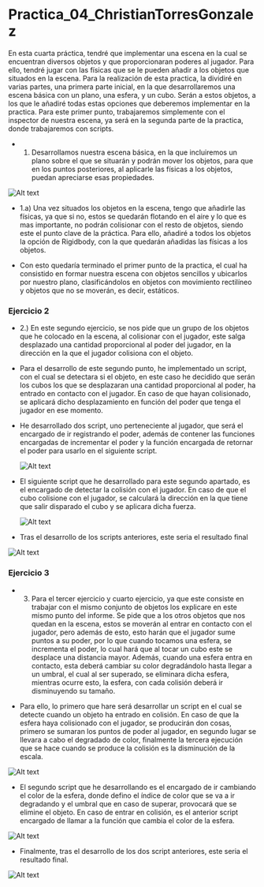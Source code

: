 # Practica_04_ChristianTorresGonzalez

  En esta cuarta práctica, tendré que implementar una escena en la cual se encuentran diversos objetos y que proporcionaran poderes al jugador. Para ello, tendré jugar con las físicas que se le pueden añadir a los objetos que situados en la escena. Para la realización de esta practica, la dividiré en varias partes, una primera parte inicial, en la que desarrollaremos una escena básica con un plano, una esfera, y un cubo. Serán a estos objetos, a los que le añadiré todas estas opciones que deberemos implementar en la practica. Para este primer punto, trabajaremos simplemente con el inspector de nuestra escena, ya será en la segunda parte de la practica, donde trabajaremos con scripts.
  - 1. Desarrollamos nuestra escena básica, en la que incluiremos un plano sobre el que se situarán y podrán mover los objetos, para que en los puntos posteriores, al aplicarle las físicas a los objetos, puedan apreciarse esas propiedades.
  
  ![Alt text](/img/escena.png)
  
  - 1.a) Una vez situados los objetos en la escena, tengo que añadirle las físicas, ya que si no, estos se quedarán flotando en el aire y lo que es mas importante, no podrán colisionar con el resto de objetos, siendo este el punto clave de la práctica. Para ello, añadiré a todos los objetos la opción de Rigidbody, con la que quedarán añadidas las físicas a los objetos.

- Con esto quedaría terminado el primer punto de la practica, el cual ha consistido en formar nuestra escena con objetos sencillos y ubicarlos por nuestro plano, clasificándolos en objetos con movimiento rectilíneo y objetos que no se moverán, es decir, estáticos.


### Ejercicio 2
- 2.) En este segundo ejercicio, se nos pide que un grupo de los objetos que he colocado en la escena, al colisionar con el jugador, este salga desplazado una cantidad proporcional al poder del jugador, en la dirección en la que el jugador colisiona con el objeto.
- Para el desarrollo de este segundo punto, he implementado un script, con el cual se detectara si el objeto, en este caso he decidido que serán los cubos los que se desplazaran una cantidad proporcional al poder, ha entrado en contacto con el jugador. En caso de que hayan colisionado, se aplicará dicho desplazamiento en función del poder que tenga el jugador en ese momento. 
- He desarrollado dos script, uno perteneciente al jugador, que será el encargado de ir registrando el poder, además de contener las funciones encargadas de incrementar el poder y la función encargada de retornar el poder para usarlo en el siguiente script.
  
  ![Alt text](/img/poder.png)
  
- El siguiente script que he desarrollado para este segundo apartado, es el encargado de detectar la colisión con el jugador. En caso de que el cubo colisione con el jugador, se calculará la dirección en la que tiene que salir disparado el cubo y se aplicara dicha fuerza.
  
  ![Alt text](/img/colisionCubo.png)

- Tras el desarrollo de los scripts anteriores, este seria el resultado final

![Alt text](/img/cubo.gif)

### Ejercicio 3
- 3. Para el tercer ejercicio y cuarto ejercicio, ya que este consiste en trabajar con el mismo conjunto de objetos los explicare en este mismo punto del informe. Se pide que a los otros objetos que nos quedan en la escena, estos se moverán al entrar en contacto con el jugador, pero además de esto,  esto harán que el jugador sume puntos a su poder, por lo que cuando tocamos una esfera, se incrementa el poder, lo cual hará que al tocar un cubo este se desplace una distancia mayor. Además, cuando una esfera entra en contacto, esta deberá cambiar su color degradándolo hasta llegar a un umbral, el cual al ser superado, se eliminara dicha esfera, mientras ocurre esto, la esfera, con cada colisión deberá ir disminuyendo su tamaño.

- Para ello, lo primero que hare será desarrollar un script en el cual se detecte cuando un objeto ha entrado en colisión. En caso de que la esfera haya colisionado con el jugador, se producirán don cosas, primero se sumaran los puntos de poder al jugador, en segundo lugar se llevara a cabo el degradado de color, finalmente la tercera ejecución que se hace cuando se produce la colisión es la disminución de la escala.

![Alt text](/img/colisionEsfera.png)

- El segundo script que he desarrollando es el encargado de ir cambiando el color de la esfera, donde defino el índice de color que se va a ir degradando y el umbral que en caso de superar, provocará que se elimine el objeto. En caso de entrar en colisión, es el anterior script encargado de llamar a la función que cambia el color de la esfera.

![Alt text](/img/color.png)

- Finalmente, tras el desarrollo de los dos script anteriores, este seria el resultado final.

![Alt text](/img/esfera.gif)

